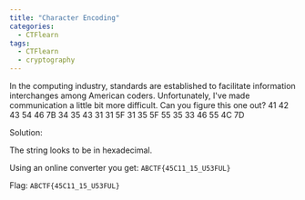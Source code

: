 ```yaml
---
title: "Character Encoding"
categories:
  - CTFlearn
tags:
  - CTFlearn
  - cryptography
---
```


In the computing industry, standards are established to facilitate information interchanges among American coders. Unfortunately, I've made communication a little bit more difficult. Can you figure this one out? 41 42 43 54 46 7B 34 35 43 31 31 5F 31 35 5F 55 35 33 46 55 4C 7D

Solution: 

The string looks to be in hexadecimal. 

Using an online converter you get: `ABCTF{45C11_15_U53FUL}`

Flag: `ABCTF{45C11_15_U53FUL}`